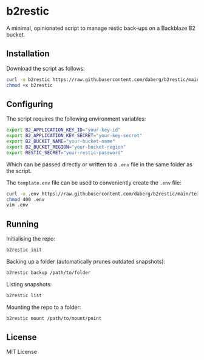# b2restic

A minimal, opinionated script to manage restic back-ups on a Backblaze B2 bucket. 

## Installation

Download the script as follows:

```bash
curl -o b2restic https://raw.githubusercontent.com/daberg/b2restic/main/b2restic
chmod +x b2restic
```

## Configuring

The script requires the following environment variables:

```bash
export B2_APPLICATION_KEY_ID="your-key-id"
export B2_APPLICATION_KEY_SECRET="your-key-secret"
export B2_BUCKET_NAME="your-bucket-name"
export B2_BUCKET_REGION="your-bucket-region"
export RESTIC_SECRET="your-restic-password"
```

Which can be passed directly or written to a `.env` file in the same folder as the script.

The `template.env` file can be used to conveniently create the `.env` file:

```bash
curl -o .env https://raw.githubusercontent.com/daberg/b2restic/main/template.env
chmod 400 .env
vim .env
```

## Running

Initialising the repo:

```bash
b2restic init
```

Backing up a folder (automatically prunes outdated snapshots):

```bash
b2restic backup /path/to/folder
```

Listing snapshots:

```bash
b2restic list
```

Mounting the repo to a folder:

```bash
b2restic mount /path/to/mount/point
```

## License

MIT License
